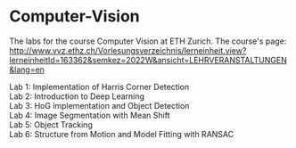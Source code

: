 # Computer-Vision
The labs for the course Computer Vision at ETH Zurich. The course's page: http://www.vvz.ethz.ch/Vorlesungsverzeichnis/lerneinheit.view?lerneinheitId=163362&semkez=2022W&ansicht=LEHRVERANSTALTUNGEN&lang=en

Lab 1: Implementation of Harris Corner Detection  
Lab 2: Introduction to Deep Learning  
Lab 3: HoG implementation and Object Detection  
Lab 4: Image Segmentation with Mean Shift  
Lab 5: Object Tracking  
Lab 6: Structure from Motion and Model Fitting with RANSAC  
